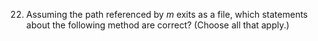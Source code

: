 22. Assuming the path referenced by *m* exits as a file, which statements about the following method are correct?
    (Choose all that apply.)

```markdown

```